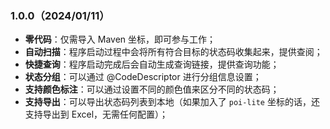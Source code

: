 ### 1.0.0（2024/01/11）

- **零代码**：仅需导入 Maven 坐标，即可参与工作；
- **自动扫描**：程序启动过程中会将所有符合目标的状态码收集起来，提供查阅；
- **快捷查询**：程序启动完成后会自动生成查询链接，提供查询功能；
- **状态分组**：可以通过 @CodeDescriptor 进行分组信息设置；
- **支持颜色标注**：可以通过设置不同的颜色值来区分不同的状态码；
- **支持导出**：可以导出状态码列表到本地（如果加入了 `poi-lite` 坐标的话，还支持导出到 Excel，无需任何配置）；